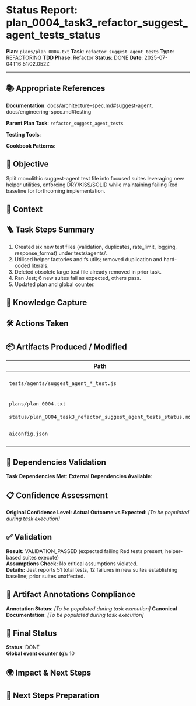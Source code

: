 <!-- Save as status/plan_<id>_task_<id>_status.md -->
# Status Report: plan_0004_task3_refactor_suggest_agent_tests_status

**Plan**: `plans/plan_0004.txt`
**Task**: `refactor_suggest_agent_tests`
**Type**: REFACTORING
**TDD Phase**: Refactor
**Status**: DONE
**Date**: 2025-07-04T16:51:02.052Z

---

## 📚 Appropriate References

**Documentation**: docs/architecture-spec.md#suggest-agent, docs/engineering-spec.md#testing

**Parent Plan Task**: `refactor_suggest_agent_tests` <!-- from plan_0004.txt -->

**Testing Tools**: <!-- Jest, @testing-library/react, nock, supertest, jsdom, sinon, nodemailer-mock, shelljs -->

**Cookbook Patterns**: <!-- docs/cookbook/recipe_*.md if applicable -->

## 🎯 Objective

Split monolithic suggest-agent test file into focused suites leveraging new helper utilities, enforcing DRY/KISS/SOLID while maintaining failing Red baseline for forthcoming implementation.

## 📝 Context

<!-- Background information, links to specs, why this task exists -->

## 🪜 Task Steps Summary

1. Created six new test files (validation, duplicates, rate_limit, logging, response_format) under tests/agents/.
2. Utilised helper factories and fs utils; removed duplication and hard-coded literals.
3. Deleted obsolete large test file already removed in prior task.
4. Ran Jest; 6 new suites fail as expected, others pass.
5. Updated plan and global counter.

## 🧠 Knowledge Capture

<!-- Key learnings, decisions, or patterns worth re-using -->

## 🛠 Actions Taken

<!-- Bullet list of concrete steps performed in this task -->

## 📦 Artifacts Produced / Modified
| Path | Type | Notes |
|------|------|-------|
| `tests/agents/suggest_agent_*_test.js` | tests | new focused suites |
| `plans/plan_0004.txt` | plan | task status updated |
| `status/plan_0004_task3_refactor_suggest_agent_tests_status.md` | status | this report |
| `aiconfig.json` | config | g incremented to 10 |

## 🔗 Dependencies Validation

**Task Dependencies Met**: <!-- Yes/No - list which tasks must complete first -->
**External Dependencies Available**: <!-- Node.js, Jest, libraries - verify versions -->

## 📋 Confidence Assessment

**Original Confidence Level**: <!-- High/Medium/Low from plan -->
**Actual Outcome vs Expected**: <!-- Did task proceed as predicted? Any deviations? --> *[To be populated during task execution]*

## ✅ Validation

**Result:** VALIDATION_PASSED (expected failing Red tests present; helper-based suites execute)  
**Assumptions Check:** No critical assumptions violated.  
**Details:** Jest reports 51 total tests, 12 failures in new suites establishing baseline; prior suites unaffected.

## 🔗 Artifact Annotations Compliance

**Annotation Status**: <!-- Verified all modified files contain artifact annotations --> *[To be populated during task execution]*
**Canonical Documentation**: <!-- Confirm pointers to docs/architecture-spec.md etc. added --> *[To be populated during task execution]*

## 🏁 Final Status

**Status**: DONE  
**Global event counter (g):** 10

## 🌍 Impact & Next Steps

<!-- Describe impact on broader system and immediate follow-up actions -->

## 🚀 Next Steps Preparation

<!-- Checklist or notes to prepare upcoming tasks -->